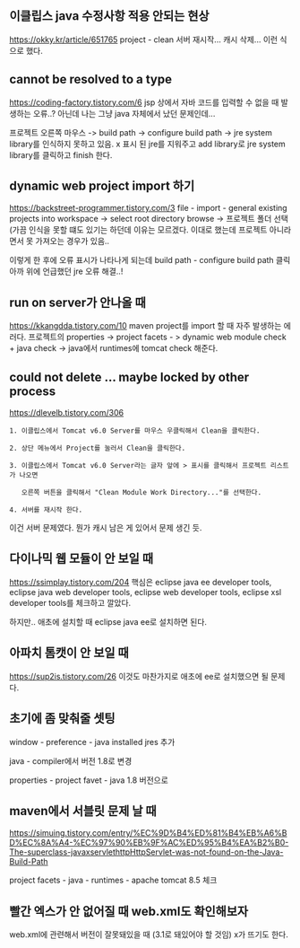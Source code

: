 ## 이클립스 java 수정사항 적용 안되는 현상
https://okky.kr/article/651765
project - clean
서버 재시작... 캐시 삭제... 이런 식으로 했다.

## cannot be resolved to a type
https://coding-factory.tistory.com/6
jsp 상에서 자바 코드를 입력할 수 없을 때 발생하는 오류..?
아닌데 나는 그냥 java 자체에서 났던 문제인데...

프로젝트 오른쪽 마우스 -> build path -> configure build path ->
jre system library를 인식하지 못하고 있음.
x 표시 된 jre를 지워주고 add library로 jre system library를 클릭하고 finish 한다.

## dynamic web project import 하기
https://backstreet-programmer.tistory.com/3
file - import - general existing projects into workspace -> select root directory browse -> 프로젝트 폴더 선택
(가끔 인식을 못할 떄도 있기는 하던데 이유는 모르겠다.
이대로 했는데 프로젝트 아니라면서 못 가져오는 경우가 있음..

이렇게 한 후에 오류 표시가 나타나게 되는데
build path - configure build path 클릭
아까 위에 언급했던 jre 오류 해결..!

## run on server가 안나올 때
https://kkangdda.tistory.com/10
maven project를 import 할 때 자주 발생하는 에러다.
프로젝트의 properties -> project facets - > dynamic web module check + java check -> java에서 runtimes에 tomcat check 해준다.

## could not delete ... maybe locked by other process
https://dlevelb.tistory.com/306
```
1. 이클립스에서 Tomcat v6.0 Server를 마우스 우클릭해서 Clean을 클릭한다.

2. 상단 메뉴에서 Project를 눌러서 Clean을 클릭한다.

3. 이클립스에서 Tomcat v6.0 Server라는 글자 앞에 > 표시를 클릭해서 프로젝트 리스트가 나오면

   오른쪽 버튼을 클릭해서 "Clean Module Work Directory..."를 선택한다.

4. 서버를 재시작 한다.
```

이건 서버 문제였다. 뭔가 캐시 남은 게 있어서 문제 생긴 듯.

## 다이나믹 웹 모듈이 안 보일 때
https://ssimplay.tistory.com/204
핵심은 eclipse java ee developer tools,
eclipse java web developer tools,
eclipse web developer tools,
eclipse xsl developer tools를 체크하고 깔았다.

하지만.. 애초에 설치할 때 eclipse java ee로 설치하면 된다.

## 아파치 톰캣이 안 보일 때
https://sup2is.tistory.com/26
이것도 마찬가지로 애초에 ee로 설치했으면 될 문제다.

## 초기에 좀 맞춰줄 셋팅
window - preference - java installed jres 추가

java - compiler에서 버전 1.8로 변경

properties - project favet - java 1.8 버전으로

## maven에서 서블릿 문제 날 때 
https://simuing.tistory.com/entry/%EC%9D%B4%ED%81%B4%EB%A6%BD%EC%8A%A4-%EC%97%90%EB%9F%AC%ED%95%B4%EA%B2%B0-The-superclass-javaxservlethttpHttpServlet-was-not-found-on-the-Java-Build-Path

project facets - java - runtimes - apache tomcat 8.5 체크

## 빨간 엑스가 안 없어질 때 web.xml도 확인해보자
web.xml에 관련해서 버전이 잘못돼있을 때 (3.1로 돼있어야 할 것임) x가 뜨기도 한다.
